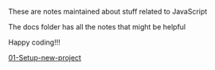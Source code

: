These are notes maintained about stuff related to JavaScript

The docs folder has all the notes that might be helpful

Happy coding!!!

[01-Setup-new-project](https://sandeepkesarkar.github.io/JS-scratchpad/01-Setup-new-project)